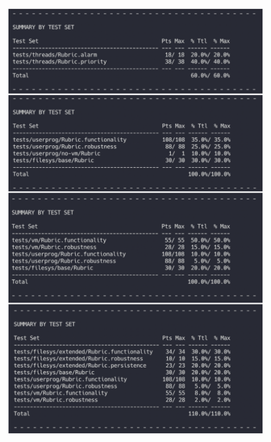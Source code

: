![grade](doc/pintos_pj1_grade.png)
![grade](doc/pintos_pj2_grade.png)
![grade](doc/pintos_pj3_grade.png)
![grade](doc/pintos_pj4_grade.png)
